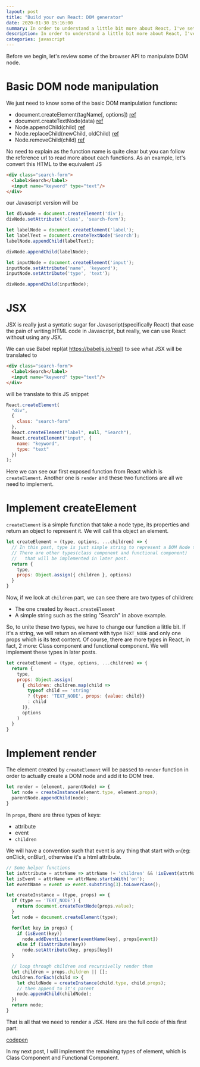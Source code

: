 ```yaml
---
layout: post
title: "Build your own React: DOM generator"
date: 2020-01-30 15:16:00
summary: In order to understand a little bit more about React, I've set a goal to build myself a library with the same functionality as React. In this post, I will begin with DOM generation and JSX.
description: In order to understand a little bit more about React, I've set a goal to build myself a library with the same functionality as React. In this post, I will begin with DOM generation and JSX.
categories: javascript
---
```


Before we begin, let's review some of the browser API to manipulate DOM node.

# Basic DOM node manipulation

We just need to know some of the basic DOM manipulation functions:

- document.createElement(tagName[, options]) [ref](https://developer.mozilla.org/en-US/docs/Web/API/Document/createElement)
- document.createTextNode(data) [ref](https://developer.mozilla.org/en-US/docs/Web/API/Document/createTextNode)
- Node.appendChild(child) [ref](https://developer.mozilla.org/en-US/docs/Web/API/Node/appendChild)
- Node.replaceChild(newChild, oldChild) [ref](https://developer.mozilla.org/en-US/docs/Web/API/Node/replaceChild)
- Node.removeChild(child) [ref](https://developer.mozilla.org/en-US/docs/Web/API/Node/replaceChild)

No need to explain as the function name is quite clear but you can follow the reference url to read more about each functions.
As an example, let's convert this HTML to the equivalent JS

```html
<div class="search-form">
  <label>Search</label>
  <input name="keyword" type="text"/>
</div>
```

our Javascript version will be

```js
let divNode = document.createElement('div');
divNode.setAttribute('class', 'search-form');

let labelNode = document.createElement('label');
let labelText = document.createTextNode('Search');
labelNode.appendChild(labelText);

divNode.appendChild(labelNode);

let inputNode = document.createElement('input');
inputNode.setAttribute('name', 'keyword');
inputNode.setAttribute('type', 'text');

divNode.appendChild(inputNode);
```

# JSX

JSX is really just a syntatic sugar for Javascript(specifically React) that ease the pain of writing HTML code in Javascript, but really, we can use React without using any JSX.

We can use Babel repl(at https://babeljs.io/repl) to see what JSX will be translated to

```html
<div class="search-form">
  <label>Search</label>
  <input name="keyword" type="text"/>
</div>
```

will be translate to this JS snippet

```js
React.createElement(
  "div",
  {
    class: "search-form"
  },
  React.createElement("label", null, "Search"),
  React.createElement("input", {
    name: "keyword",
    type: "text"
  })
);
```

Here we can see our first exposed function from React which is `createElement`. Another one is `render` and these two functions are all we need to implement.

# Implement createElement

`createElement` is a simple function that take a node type, its properties and return an object to represent it. We will call this object an element.

```js
let createElement = (type, options, ...children) => {
  // In this post, type is just simple string to represent a DOM Node type
  // There are other types(class component and functional component) 
  //   that will be implemented in later post.
  return {
    type,
    props: Object.assign({ children }, options)
  }
}
```

Now, if we look at `children` part, we can see there are two types of children:
  - The one created by `React.createElement`
  - A simple string such as the string "Search" in above example.

So, to unite these two types, we have to change our function a little bit.
If it's a string, we will return an element with type `TEXT_NODE` and only one props which is its text content.
Of course, there are more types in React, in fact, 2 more: Class component and functional component. We will implement these types in later posts.

```js
let createElement = (type, options, ...children) => {
  return {
    type,
    props: Object.assign(
      { children: children.map(child => 
        typeof child == 'string' 
        ? {type: 'TEXT_NODE', props: {value: child}}
        : child
      )},
      options
    )
  }
}
```

# Implement render

The element created by `createElement` will be passed to `render` function in order to actually create a DOM node and add it to DOM tree.

```js
let render = (element, parentNode) => {
  let node = createInstance(element.type, element.props);
  parentNode.appendChild(node);
}
```

In `props`, there are three types of keys:
- attribute
- event
- `children`

We will have a convention such that event is any thing that start with `on`(eg: onClick, onBlur), otherwise it's a html attribute.

```js
// Some helper functions
let isAttribute = attrName => attrName != 'children' && !isEvent(attrName);
let isEvent = attrName => attrName.startsWith('on');
let eventName = event => event.substring(3).toLowerCase();

let createInstance = (type, props) => {
  if (type == 'TEXT_NODE') {
    return document.createTextNode(props.value);
  }
  let node = document.createElement(type);

  for(let key in props) {
    if (isEvent(key))
      node.addEventListener(eventName(key), props[event])
    else if (isAttribute(key))
      node.setAttribute(key, props[key])
  }

  // loop through children and recursivelly render them
  let children = props.children || [];
  children.forEach(child => {
    let childNode = createInstance(child.type, child.props);
    // then append to it's parent
    node.appendChild(childNode);
  })
  return node;
}
```

That is all that we need to render a JSX. Here are the full code of this first part:

[codepen](https://codepen.io/harue/pen/NWqOmjx)

In my next post, I will implement the remaining types of element, which is Class Component and Functional Component.
